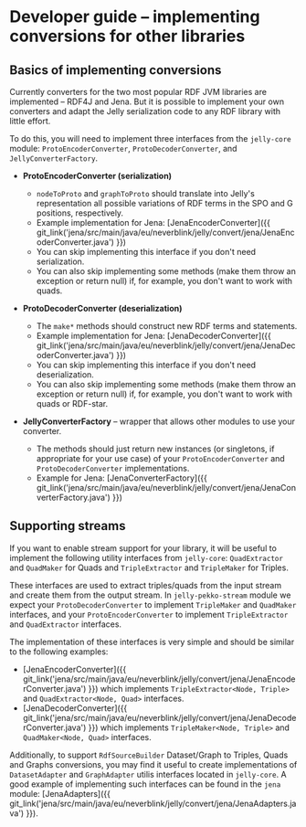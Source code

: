 # Developer guide – implementing conversions for other libraries

## Basics of implementing conversions
Currently converters for the two most popular RDF JVM libraries are implemented – RDF4J and Jena. But it is possible to implement your own converters and adapt the Jelly serialization code to any RDF library with little effort.

To do this, you will need to implement three interfaces from the `jelly-core` module: `ProtoEncoderConverter`, `ProtoDecoderConverter`, and `JellyConverterFactory`.

- **ProtoEncoderConverter (serialization)**
    - `nodeToProto` and `graphToProto` should translate into Jelly's representation all possible variations of RDF terms in the SPO and G positions, respectively.
    - Example implementation for Jena: [JenaEncoderConverter]({{ git_link('jena/src/main/java/eu/neverblink/jelly/convert/jena/JenaEncoderConverter.java') }})
    - You can skip implementing this interface if you don't need serialization.
    - You can also skip implementing some methods (make them throw an exception or return null) if, for example, you don't want to work with quads.

- **ProtoDecoderConverter (deserialization)**
    - The `make*` methods should construct new RDF terms and statements.
    - Example implementation for Jena: [JenaDecoderConverter]({{ git_link('jena/src/main/java/eu/neverblink/jelly/convert/jena/JenaDecoderConverter.java') }})
    - You can skip implementing this interface if you don't need deserialization.
    - You can also skip implementing some methods (make them throw an exception or return null) if, for example, you don't want to work with quads or RDF-star.

- **JellyConverterFactory** – wrapper that allows other modules to use your converter.
    - The methods should just return new instances (or singletons, if appropriate for your use case) of your `ProtoEncoderConverter` and `ProtoDecoderConverter` implementations.
    - Example for Jena: [JenaConverterFactory]({{ git_link('jena/src/main/java/eu/neverblink/jelly/convert/jena/JenaConverterFactory.java') }})


## Supporting streams

If you want to enable stream support for your library, it will be useful to implement the following utility interfaces from `jelly-core`: `QuadExtractor` and `QuadMaker` for Quads and `TripleExtractor` and `TripleMaker` for Triples. 

These interfaces are used to extract triples/quads from the input stream and create them from the output stream. In `jelly-pekko-stream` module we expect your `ProtoDecoderConverter` to implement `TripleMaker` and `QuadMaker` interfaces, and your `ProtoEncoderConverter` to implement `TripleExtractor` and `QuadExtractor` interfaces. 

The implementation of these interfaces is very simple and should be similar to the following examples:

- [JenaEncoderConverter]({{ git_link('jena/src/main/java/eu/neverblink/jelly/convert/jena/JenaEncoderConverter.java') }}) which implements `TripleExtractor<Node, Triple>` and `QuadExtractor<Node, Quad>` interfaces.
- [JenaDecoderConverter]({{ git_link('jena/src/main/java/eu/neverblink/jelly/convert/jena/JenaDecoderConverter.java') }}) which implements `TripleMaker<Node, Triple>` and `QuadMaker<Node, Quad>` interfaces.

Additionally, to support `RdfSourceBuilder` Dataset/Graph to Triples, Quads and Graphs conversions, you may find it useful to create implementations of `DatasetAdapter` and `GraphAdapter` utilis interfaces located in `jelly-core`. A good example of implementing such interfaces can be found in the `jena` module: [JenaAdapters]({{ git_link('jena/src/main/java/eu/neverblink/jelly/convert/jena/JenaAdapters.java') }}).
